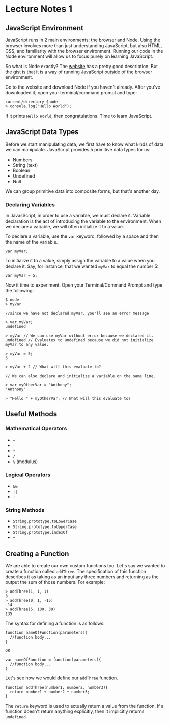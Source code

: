 # Lecture Notes 1

## JavaScript Environment

JavaScript runs in 2 main environments: the browser and Node. Using the browser involves more than just understanding JavaScript, but also HTML, CSS, and familiarity with the browser environment. Running our code in the Node environment will allow us to focus purely on learning JavaScript.

So what is Node exactly? The [website](node) has a pretty good description. But the gist is that it is a way of running JavaScript outside of the browser environment.

Go to the website and download Node if you haven't already. After you've downloaded it, open your terminal/command prompt and type:

```
current/directory $node
> console.log("Hello World");
```
If it prints `Hello World`, then congratulations. Time to learn JavaScript.

## JavaScript Data Types

Before we start manipulating data, we first have to know what kinds of data we can manipulate. JavaScript provides 5 primitive data types for us:

* Numbers
* String (text)
* Boolean
* Undefined
* Null

We can group primitive data into composite forms, but that's another day.

### Declaring Variables

In JavasScript, in order to use a variable, we must declare it. Variable
declaration is the act of introducing the variable to the environment. When we declare
a variable, we will often initialize it to a value.

To declare a variable, use the `var` keyword, followed by a space and then the name of the variable.

```
var myVar;
```

To initialize it to a value, simply assign the variable to a value when you
declare it. Say, for instance, that we wanted `myVar` to equal the number 5:

```
var myVar = 5;
```

Now it time to experiment. Open your Terminal/Command Prompt and type the following:

```
$ node
> myVar

//since we have not declared myVar, you'll see an error message

> var myVar;
undefined

> myVar // We can use myVar without error because we declared it.
undefined // Evaluates to undefined because we did not initialize myVar to any value.

> myVar = 5;
5

> myVar + 2 // What will this evaluate to?

// We can also declare and initialize a variable on the same line.

> var myOtherVar = "Anthony";
"Anthony"

> "Hello " + myOtherVar; // What will this evaluate to?
```

## Useful Methods

### Mathematical Operators

* `+`
* `-`
* `*`
* `/`
* `%` (modulus)

### Logical Operators

* `&&`
* `||`
* `!`

### String Methods

* `String.prototype.toLowerCase`
* `String.prototype.toUpperCase`
* `String.prototype.indexOf`
* `+`

## Creating a Function

We are able to create our own custom functions too. Let's say we wanted to create a function called `addThree`. The specification of this function describes it as taking as an input any three numbers and returning as the output the sum of those numbers. For example:

```
> addThree(1, 1, 1)
3
> addThree(0, 1, -15)
-14
> addThree(5, 100, 30)
135
```

The syntax for defining a function is as follows:

```
function nameOfFunction(parameters){
  //function body...
}

OR

var nameOfFunction = function(parameters){
  //function body...
}
```

Let's see how we would define our `addThree` function.

```
function addThree(number1, number2, number3){
  return number1 + number2 + number3;
}
```

The `return` keyword is used to actually return a value from the function. If a function doesn't return anything explicitly, then it implicitly returns `undefined`.

[node]: https://nodejs.org/en/
